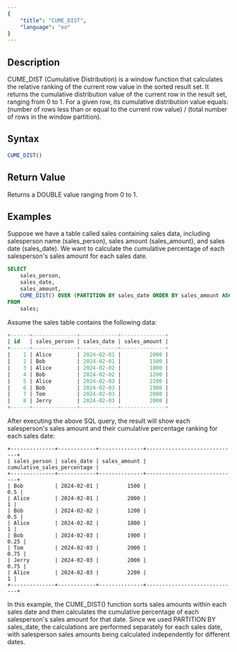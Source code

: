 ```yaml
---
{
    "title": "CUME_DIST",
    "language": "en"
}
---
```


## Description

CUME_DIST (Cumulative Distribution) is a window function that calculates the relative ranking of the current row value in the sorted result set. It returns the cumulative distribution value of the current row in the result set, ranging from 0 to 1. For a given row, its cumulative distribution value equals: (number of rows less than or equal to the current row value) / (total number of rows in the window partition).

## Syntax

```sql
CUME_DIST()
```

## Return Value

Returns a DOUBLE value ranging from 0 to 1.

## Examples
Suppose we have a table called sales containing sales data, including salesperson name (sales_person), sales amount (sales_amount), and sales date (sales_date). We want to calculate the cumulative percentage of each salesperson's sales amount for each sales date.

```sql
SELECT 
    sales_person,
    sales_date,
    sales_amount,
    CUME_DIST() OVER (PARTITION BY sales_date ORDER BY sales_amount ASC) AS cumulative_sales_percentage
FROM 
    sales;
```

Assume the sales table contains the following data:
```sql
+------+--------------+------------+--------------+
| id   | sales_person | sales_date | sales_amount |
+------+--------------+------------+--------------+
|    1 | Alice        | 2024-02-01 |         2000 |
|    2 | Bob          | 2024-02-01 |         1500 |
|    3 | Alice        | 2024-02-02 |         1800 |
|    4 | Bob          | 2024-02-02 |         1200 |
|    5 | Alice        | 2024-02-03 |         2200 |
|    6 | Bob          | 2024-02-03 |         1900 |
|    7 | Tom          | 2024-02-03 |         2000 |
|    8 | Jerry        | 2024-02-03 |         2000 |
+------+--------------+------------+--------------+
```

After executing the above SQL query, the result will show each salesperson's sales amount and their cumulative percentage ranking for each sales date:

```text
+--------------+------------+--------------+-----------------------------+
| sales_person | sales_date | sales_amount | cumulative_sales_percentage |
+--------------+------------+--------------+-----------------------------+
| Bob          | 2024-02-01 |         1500 |                         0.5 |
| Alice        | 2024-02-01 |         2000 |                           1 |
| Bob          | 2024-02-02 |         1200 |                         0.5 |
| Alice        | 2024-02-02 |         1800 |                           1 |
| Bob          | 2024-02-03 |         1900 |                        0.25 |
| Tom          | 2024-02-03 |         2000 |                        0.75 |
| Jerry        | 2024-02-03 |         2000 |                        0.75 |
| Alice        | 2024-02-03 |         2200 |                           1 |
+--------------+------------+--------------+-----------------------------+
```
In this example, the CUME_DIST() function sorts sales amounts within each sales date and then calculates the cumulative percentage of each salesperson's sales amount for that date. Since we used PARTITION BY sales_date, the calculations are performed separately for each sales date, with salesperson sales amounts being calculated independently for different dates.
